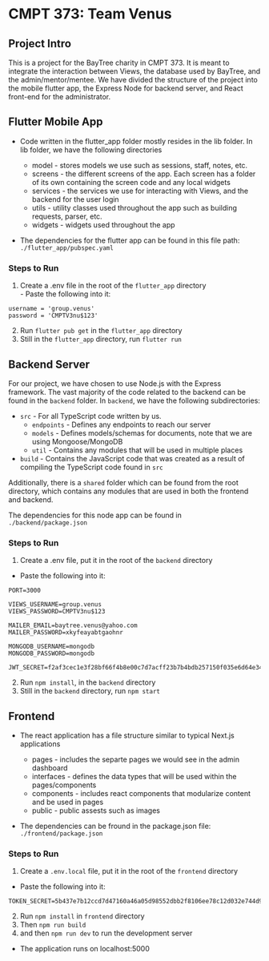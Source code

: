 # CMPT 373: Team Venus

## Project Intro
This is a project for the BayTree charity in CMPT 373. It is meant to integrate the interaction between Views, the database used by BayTree, and the admin/mentor/mentee. We have divided the structure of the project into the mobile flutter app, the Express Node for backend server, and React front-end for the administrator.

## Flutter Mobile App
- Code written in the flutter_app folder mostly resides in the lib folder. In lib folder, we have the following directories
    - model - stores models we use such as sessions, staff, notes, etc.
    - screens - the different screens of the app. Each screen has a folder of its own containing the screen code and any local widgets
    - services - the services we use for interacting with Views, and the backend for the user login 
    - utils - utility classes used throughout the app such as building requests, parser, etc.
    - widgets - widgets used throughout the app

- The dependencies for the flutter app can be found in this file path: `./flutter_app/pubspec.yaml`

### Steps to Run
  1. Create a .env file in the root of the `flutter_app` directory<br>
    - Paste the following into it:
```
username = 'group.venus'
password = 'CMPTV3nu$123'
```
  2. Run `flutter pub get` in the `flutter_app` directory
  3. Still in the `flutter_app` directory, run `flutter run`

## Backend Server

For our project, we have chosen to use Node.js with the Express framework. The vast majority of the code related to the backend can be found in the `backend` folder. In `backend`, we have the following subdirectories:
- `src` - For all TypeScript code written by us.
  - `endpoints` - Defines any endpoints to reach our server
  - `models` - Defines models/schemas for documents, note that we are using Mongoose/MongoDB
  - `util` - Contains any modules that will be used in multiple places
- `build` - Contains the JavaScript code that was created as a result of compiling the TypeScript code found in `src` 

Additionally, there is a `shared` folder which can be found from the root directory, which contains any modules that are used in both the frontend and backend.

The dependencies for this node app can be found in `./backend/package.json`

### Steps to Run

1. Create a .env file, put it in the root of the `backend` directory
  - Paste the following into it:
  ```
  PORT=3000

  VIEWS_USERNAME=group.venus
  VIEWS_PASSWORD=CMPTV3nu$123

  MAILER_EMAIL=baytree.venus@yahoo.com
  MAILER_PASSWORD=xkyfeayabtgaohnr

  MONGODB_USERNAME=mongodb
  MONGODB_PASSWORD=mongodb

  JWT_SECRET=f2af3cec1e3f28bf66f4b8e00c7d7acff23b7b4bdb257150f035e6d64e34d3fb
  ```
2. Run `npm install`, in the `backend` directory
3. Still in the `backend` directory, run `npm start`


## Frontend
- The react application has a file structure similar to typical Next.js applications
    - pages - includes the separte pages we would see in the admin dashboard
    - interfaces - defines the data types that will be used within the pages/components 
    - components - includes react components that modularize content and be used in pages
    - public - public assests such as images

- The dependencies can be fround in the package.json file: `./frontend/package.json`

### Steps to Run

  1. Create a `.env.local` file, put it in the root of the `frontend` directory
  - Paste the following into it:
  ```
  TOKEN_SECRET=5b437e7b12ccd7d47160a46a05d98552dbb2f8106ee78c12d032e744d9c46f11 
  ```
  2. Run `npm install` in `frontend` directory
  3. Then `npm run build`
  4. and then `npm run dev` to run the development server
    
- The application runs on localhost:5000
